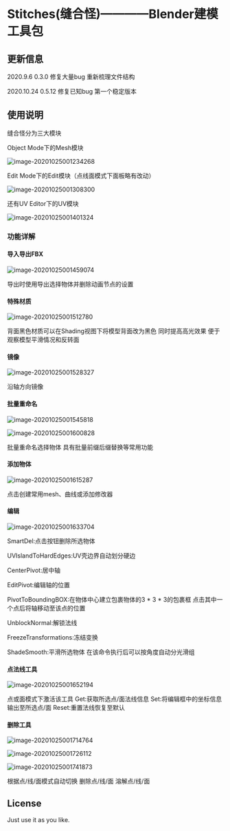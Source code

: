 # Stitches(缝合怪)————Blender建模工具包

## 更新信息



2020.9.6	0.3.0	修复大量bug 重新梳理文件结构

2020.10.24	0.5.12	修复已知bug 第一个稳定版本



## **使用说明**



缝合怪分为三大模块

Object Mode下的Mesh模块

![image-20201025001234268](https://raw.githubusercontent.com/BreakPointOo/FigureBed/main/img/image-20201025001234268.png)

Edit Mode下的Edit模块（点线面模式下面板略有改动）

![image-20201025001308300](https://raw.githubusercontent.com/BreakPointOo/FigureBed/main/img/image-20201025001308300.png)

还有UV Editor下的UV模块

![image-20201025001401324](https://raw.githubusercontent.com/BreakPointOo/FigureBed/main/img/image-20201025001401324.png)

### 功能详解

#### 导入导出FBX

![image-20201025001459074](https://raw.githubusercontent.com/BreakPointOo/FigureBed/main/img/image-20201025001459074.png)

导出时使用导出选择物体并删除动画节点的设置

#### 特殊材质

![image-20201025001512780](https://raw.githubusercontent.com/BreakPointOo/FigureBed/main/img/image-20201025001512780.png)

背面黑色材质可以在Shading视图下将模型背面改为黑色 同时提高高光效果 便于观察模型平滑情况和反转面

#### 镜像

![image-20201025001528327](https://raw.githubusercontent.com/BreakPointOo/FigureBed/main/img/image-20201025001528327.png)

沿轴方向镜像



#### 批量重命名

![image-20201025001545818](https://raw.githubusercontent.com/BreakPointOo/FigureBed/main/img/image-20201025001545818.png)

![image-20201025001600828](https://raw.githubusercontent.com/BreakPointOo/FigureBed/main/img/image-20201025001600828.png)

批量重命名选择物体 具有批量前缀后缀替换等常用功能

#### 添加物体

![image-20201025001615287](https://raw.githubusercontent.com/BreakPointOo/FigureBed/main/img/image-20201025001615287.png)

点击创建常用mesh、曲线或添加修改器

#### 编辑

![image-20201025001633704](https://raw.githubusercontent.com/BreakPointOo/FigureBed/main/img/image-20201025001633704.png)

SmartDel:点击按钮删除所选物体

UVIslandToHardEdges:UV壳边界自动划分硬边

CenterPivot:居中轴

EditPivot:编辑轴的位置

PivotToBoundingBOX:在物体中心建立包裹物体的3 * 3 * 3的包裹框 点击其中一个点后将轴移动至该点的位置

UnblockNormal:解锁法线

FreezeTransformations:冻结变换

ShadeSmooth:平滑所选物体 在该命令执行后可以按角度自动分光滑组

#### 点法线工具

![image-20201025001652194](https://raw.githubusercontent.com/BreakPointOo/FigureBed/main/img/image-20201025001652194.png)

点或面模式下激活该工具 Get:获取所选点/面法线信息 	Set:将编辑框中的坐标信息输出至所选点/面 Reset:重置法线恢复至默认

#### 删除工具

![image-20201025001714764](https://raw.githubusercontent.com/BreakPointOo/FigureBed/main/img/image-20201025001714764.png)

![image-20201025001726112](https://raw.githubusercontent.com/BreakPointOo/FigureBed/main/img/image-20201025001726112.png)

![image-20201025001741873](https://raw.githubusercontent.com/BreakPointOo/FigureBed/main/img/image-20201025001741873.png)

根据点/线/面模式自动切换	删除点/线/面	溶解点/线/面

## License

Just use it as you like.